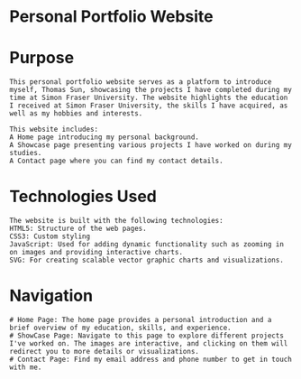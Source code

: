 # Personal Portfolio Website
# Purpose
    This personal portfolio website serves as a platform to introduce myself, Thomas Sun, showcasing the projects I have completed during my time at Simon Fraser University. The website highlights the education I received at Simon Fraser University, the skills I have acquired, as well as my hobbies and interests.

    This website includes:
    A Home page introducing my personal background.
    A Showcase page presenting various projects I have worked on during my studies.
    A Contact page where you can find my contact details.

# Technologies Used
    The website is built with the following technologies:
    HTML5: Structure of the web pages.
    CSS3: Custom styling 
    JavaScript: Used for adding dynamic functionality such as zooming in on images and providing interactive charts.
    SVG: For creating scalable vector graphic charts and visualizations.

# Navigation
    # Home Page: The home page provides a personal introduction and a brief overview of my education, skills, and experience.
    # ShowCase Page: Navigate to this page to explore different projects I've worked on. The images are interactive, and clicking on them will redirect you to more details or visualizations.
    # Contact Page: Find my email address and phone number to get in touch with me. 